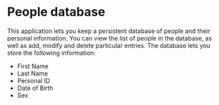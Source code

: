 ﻿# People database

This application lets you keep a persistent database of people and their personal information.
You can view the list of people in the database, as well as add, modify and delete particular entries.
The database lets you store the following information:
* First Name
* Last Name
* Personal ID
* Date of Birth
* Sex
